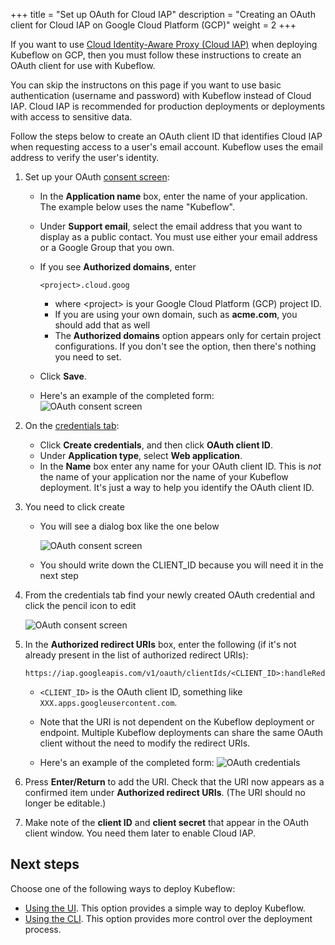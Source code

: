 +++
title = "Set up OAuth for Cloud IAP"
description = "Creating an OAuth client for Cloud IAP on Google Cloud Platform (GCP)"
weight = 2
+++

If you want to use 
[Cloud Identity-Aware Proxy (Cloud IAP)](https://cloud.google.com/iap/docs/) 
when deploying Kubeflow on GCP,
then you must follow these instructions to create an OAuth client for use
with Kubeflow.

You can skip the instructons on this page if you want to use basic 
authentication (username and password) with Kubeflow instead of Cloud IAP.
Cloud IAP is recommended for production deployments or deployments with access 
to sensitive data.

Follow the steps below to create an OAuth client ID that identifies Cloud IAP 
when requesting access to a user's email account. Kubeflow uses the email 
address to verify the user's identity.

1. Set up your OAuth [consent screen](https://console.cloud.google.com/apis/credentials/consent):
   * In the **Application name** box, enter the name of your application.
     The example below uses the name "Kubeflow".
   * Under **Support email**, select the email address that you want to display 
     as a public contact. You must use either your email address or a Google 
     Group that you own.
   * If you see **Authorized domains**, enter

        ```
        <project>.cloud.goog
        ```
        * where \<project\> is your Google Cloud Platform (GCP) project ID.
        * If you are using your own domain, such as **acme.com**, you should add 
          that as well
        * The **Authorized domains** option appears only for certain project 
          configurations. If you don't see the option, then there's nothing you 
          need to set.        
   * Click **Save**.
   * Here's an example of the completed form:   
    <img src="/docs/images/consent-screen.png" 
      alt="OAuth consent screen"
      class="mt-3 mb-3 p-3 border border-info rounded">

1. On the [credentials tab](https://console.cloud.google.com/apis/credentials):
   * Click **Create credentials**, and then click **OAuth client ID**.
   * Under **Application type**, select **Web application**.
   * In the **Name** box enter any name for your OAuth client ID. This is *not*
     the name of your application nor the name of your Kubeflow deployment. It's
     just a way to help you identify the OAuth client ID.

1. You need to click create 

   * You will see a dialog box like the one below

     <img src="/docs/images/new-oauth.png" 
      alt="OAuth consent screen"
      class="mt-3 mb-3 p-3 border border-info rounded">

   * You should write down the CLIENT_ID because you will need it in the next step

1. From the credentials tab find your newly created OAuth credential and click the pencil icon to
   edit
   
    <img src="/docs/images/oauth-edit.png" 
     alt="OAuth consent screen"
     class="mt-3 mb-3 p-3 border border-info rounded">

1. In the **Authorized redirect URIs** box, enter the following (if it's not already present
   in the list of authorized redirect URIs):

    ```
    https://iap.googleapis.com/v1/oauth/clientIds/<CLIENT_ID>:handleRedirect
    ```
    * `<CLIENT_ID>` is the OAuth client ID, something like `XXX.apps.googleusercontent.com`.
    * Note that the URI is not dependent on the Kubeflow deployment or endpoint. Multiple Kubeflow
      deployments can share the same OAuth client without the need to modify the redirect URIs.
    
    * Here's an example of the completed form:
      <img src="/docs/images/oauth-credential.png" 
        alt="OAuth credentials"
        class="mt-3 mb-3 p-3 border border-info rounded">

1. Press **Enter/Return** to add the URI. Check that the URI now appears as
  a confirmed item under **Authorized redirect URIs**. (The URI should no longer be
  editable.)
1. Make note of the **client ID** and **client secret** that appear in the OAuth
  client window. You need them later to enable Cloud IAP.

## Next steps

Choose one of the following ways to deploy Kubeflow:

* [Using the UI](/docs/gke/deploy/deploy-ui). This option provides a simple
  way to deploy Kubeflow.
* [Using the CLI](/docs/gke/deploy/deploy-cli). This option provides more
  control over the deployment process.